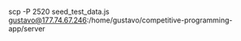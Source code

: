 scp -P 2520 seed_test_data.js gustavo@177.74.67.246:/home/gustavo/competitive-programming-app/server

